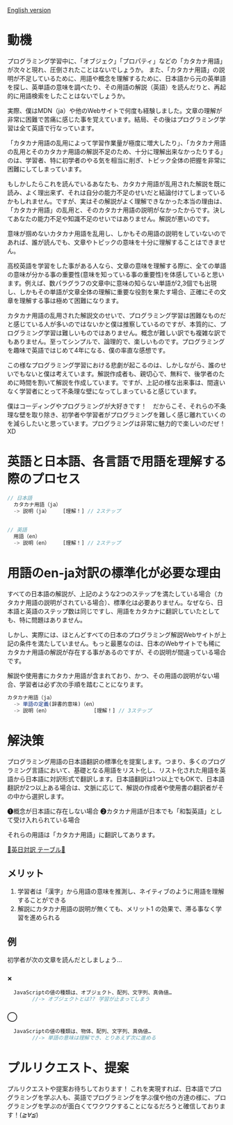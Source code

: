 <a href="https://github.com/azmok/TSPJ-Translation-Standard-for-Programming-in-Japan-/blob/master/README.md">English version</a>

# 動機
プログラミング学習中に、「オブジェク」「プロパティ」などの「カタカナ用語」が次々と現れ、圧倒されたことはないでしょうか。 また、「カタカナ用語」の説明が不足しているために、用語や概念を理解するために、日本語から元の英単語を探し、英単語の意味を調べたり、その用語の解説（英語）を読んだりと、再起的に用語検索をしたことはないでしょうか。

実際、僕はMDN（ja）や他のWebサイトで何度も経験しました。文章の理解が非常に困難で苦痛に感じた事を覚えています。結局、その後はプログラミング学習は全て英語で行なっています。
 
「カタカナ用語の乱用によって学習作業量が極度に増大したり」、「カタカナ用語の乱用とそのカタカナ用語の解説不足のため、十分に理解出来なかったりする」のは、学習者、特に初学者のやる気を相当に削ぎ、トピック全体の把握を非常に困難にしてしまっています。

もしかしたらこれを読んでいるあなたも、カタカナ用語が乱用された解説を既に読み、よく理出来ず、それは自分の能力不足のせいだと結論付けてしまっているかもしれません。ですが、実はその解説がよく理解できなかった本当の理由は、「カタカナ用語」の乱用と、そのカタカナ用語の説明がなかったからです。決してあなたの能力不足や知識不足のせいではありません。解説が悪いのです。

意味が掴めないカタカナ用語を乱用し、しかもその用語の説明をしていないのであれば、誰が読んでも、文章やトピックの意味を十分に理解することはできません。

高校英語を学習をした事がある人なら、文章の意味を理解する際に、全ての単語の意味が分かる事の重要性(意味を知っている事の重要性)を体感していると思います。例えば、数パラグラフの文章中に意味の知らない単語が2,3個でも出現し、しかもその単語が文章全体の理解に重要な役割を果たす場合、正確にその文章を理解する事は極めて困難になります。


カタカナ用語の乱用された解説文のせいで、プログラミング学習は困難なものだと感じている人が多いのではないかと僕は推察しているのですが、本質的に、プログラミング学習は難しいものではありません。概念が難しい訳でも複雑な訳でもありません。至ってシンプルで、論理的で、楽しいものです。プログラミングを趣味で英語ではじめて4年になる、僕の率直な感想です。


この様なプログラミング学習における悲劇が起こるのは、しかしながら、誰のせいでもないと僕は考えています。解説作成者も、親切心で、無料で、後学者のために時間を割いて解説を作成しています。ですが、上記の様な出来事は、間違いなく学習者にとって不条理な壁になってしまっていると感じています。


僕はコーディングやプログラミングが大好きです！　だからこそ、それらの不条理な壁を取り除き、初学者や学習者がプログラミングを難しく感じ離れていくのを減らしたいと思っています。プログラミングは非常に魅力的で楽しいのだぜ！XD




# 英語と日本語、各言語で用語を理解する際のプロセス

```js
// 日本語
  カタカナ用語（ja）
  -> 説明（ja）　　　[理解！] // 2ステップ

  
// 英語
  用語（en）
  -> 説明（en）　　　[理解！] // 2ステップ
```




# 用語のen-ja対訳の標準化が必要な理由
すべての日本語の解説が、上記のような2つのステップを満たしている場合（カタカナ用語の説明がされている場合）、標準化は必要ありません。なぜなら、日本語と英語のステップ数は同じですし、用語をカタカナに翻訳していたとしても、特に問題はありません。

しかし、実際には、ほとんどすべての日本のプログラミング解説Webサイトが上記の条件を満たしていません。もっと最悪なのは、日本のWebサイトでも稀にカタカナ用語の解説が存在する事があるのですが、その説明が間違っている場合です。

解説や使用書にカタカナ用語が含まれており、かつ、その用語の説明がない場合、学習者は必ず次の手順を踏むことになります。


```js
カタカナ用語（ja）
  -> 単語の定義(辞書的意味)（en）
  -> 説明（en）　　　　　　　　　[理解！] // 3ステップ
```




# 解決策
プログラミング用語の日本語翻訳の標準化を提案します。つまり、多くのプログラミング言語において、基礎となる用語をリスト化し、リスト化された用語を英語から日本語に対訳形式で翻訳します。日本語翻訳は1つ以上でもOKで、日本語翻訳が2つ以上ある場合は、文脈に応じて、解説の作成者や使用書の翻訳者がその中から選択します。


❶概念が日本語に存在しない場合
❷カタカナ用語が日本でも「和製英語」として受け入れられている場合

それらの用語は「カタカナ用語」に翻訳してあります。

  <a href='https://github.com/azmok/TSPJ-Translation-Standard-for-Programming-in-Japan-/blob/master/terms_en_ja.md' target ='_blank'>🚀英日対訳 テーブル🚀</a>



## メリット
  1. 学習者は「漢字」から用語の意味を推測し、ネイティブのように用語を理解することができる
  2. 解説にカタカナ用語の説明が無くても、メリット1 の効果で、滞る事なく学習を進められる



## 例
  初学者が次の文章を読んだとしましょう...

### ×
```js
  JavaScriptの値の種類は、オブジェクト、配列、文字列、真偽値…
        //-> オブジェクトとは?? 学習が止まってしまう
```

### ◯
```js
  JavaScriptの値の種類は、物体、配列、文字列、真偽値…
        //-> 単語の意味は理解でき、とりあえず次に進める
```



# プルリクエスト、提案
プルリクエストや提案お待ちしております！ これを実現すれば、日本語でプログラミングを学ぶ人も、英語でプログラミングを学ぶ僕や他の方達の様に、プログラミングを学ぶのが面白くてワクワクすることになるだろうと確信しております！(*≧∀≦*)